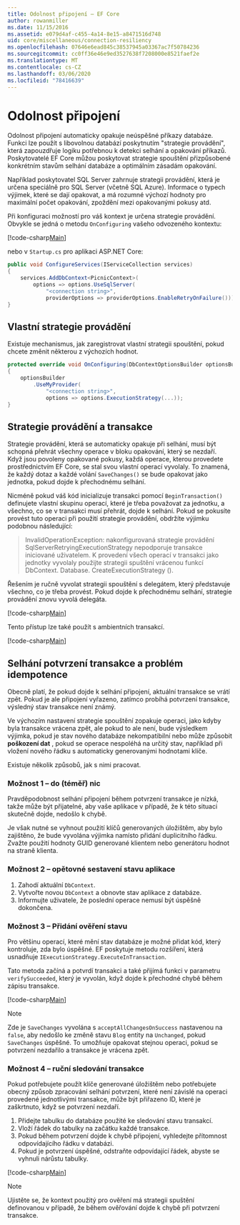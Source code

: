 ```yaml
---
title: Odolnost připojení – EF Core
author: rowanmiller
ms.date: 11/15/2016
ms.assetid: e079d4af-c455-4a14-8e15-a8471516d748
uid: core/miscellaneous/connection-resiliency
ms.openlocfilehash: 07646e6ead845c38537945a03367ac7f50784236
ms.sourcegitcommit: cc0ff36e46e9ed3527638f7208000e8521faef2e
ms.translationtype: MT
ms.contentlocale: cs-CZ
ms.lasthandoff: 03/06/2020
ms.locfileid: "78416639"
---
```

# <a name="connection-resiliency"></a>Odolnost připojení

Odolnost připojení automaticky opakuje neúspěšné příkazy databáze. Funkci lze použít s libovolnou databází poskytnutím "strategie provádění", která zapouzdřuje logiku potřebnou k detekci selhání a opakování příkazů. Poskytovatelé EF Core můžou poskytovat strategie spouštění přizpůsobené konkrétním stavům selhání databáze a optimálním zásadám opakování.

Například poskytovatel SQL Server zahrnuje strategii provádění, která je určena speciálně pro SQL Server (včetně SQL Azure). Informace o typech výjimek, které se dají opakovat, a má rozumné výchozí hodnoty pro maximální počet opakování, zpoždění mezi opakovanými pokusy atd.

Při konfiguraci možností pro váš kontext je určena strategie provádění. Obvykle se jedná o metodu `OnConfiguring` vašeho odvozeného kontextu:

[!code-csharp[Main](../../../samples/core/Miscellaneous/ConnectionResiliency/Program.cs#OnConfiguring)]

nebo v `Startup.cs` pro aplikaci ASP.NET Core:

``` csharp
public void ConfigureServices(IServiceCollection services)
{
    services.AddDbContext<PicnicContext>(
        options => options.UseSqlServer(
            "<connection string>",
            providerOptions => providerOptions.EnableRetryOnFailure()));
}
```

## <a name="custom-execution-strategy"></a>Vlastní strategie provádění

Existuje mechanismus, jak zaregistrovat vlastní strategii spouštění, pokud chcete změnit některou z výchozích hodnot.

``` csharp
protected override void OnConfiguring(DbContextOptionsBuilder optionsBuilder)
{
    optionsBuilder
        .UseMyProvider(
            "<connection string>",
            options => options.ExecutionStrategy(...));
}
```

## <a name="execution-strategies-and-transactions"></a>Strategie provádění a transakce

Strategie provádění, která se automaticky opakuje při selhání, musí být schopná přehrát všechny operace v bloku opakování, který se nezdaří. Když jsou povoleny opakované pokusy, každá operace, kterou provedete prostřednictvím EF Core, se stal svou vlastní operací vyvolaly. To znamená, že každý dotaz a každé volání `SaveChanges()` se bude opakovat jako jednotka, pokud dojde k přechodnému selhání.

Nicméně pokud váš kód inicializuje transakci pomocí `BeginTransaction()` definujete vlastní skupinu operací, které je třeba považovat za jednotku, a všechno, co se v transakci musí přehrát, dojde k selhání. Pokud se pokusíte provést tuto operaci při použití strategie provádění, obdržíte výjimku podobnou následující:

> InvalidOperationException: nakonfigurovaná strategie provádění SqlServerRetryingExecutionStrategy nepodporuje transakce iniciované uživatelem. K provedení všech operací v transakci jako jednotky vyvolaly použijte strategii spuštění vrácenou funkcí DbContext. Database. CreateExecutionStrategy ().

Řešením je ručně vyvolat strategii spouštění s delegátem, který představuje všechno, co je třeba provést. Pokud dojde k přechodnému selhání, strategie provádění znovu vyvolá delegáta.

[!code-csharp[Main](../../../samples/core/Miscellaneous/ConnectionResiliency/Program.cs#ManualTransaction)]

Tento přístup lze také použít s ambientních transakcí.

[!code-csharp[Main](../../../samples/core/Miscellaneous/ConnectionResiliency/Program.cs#AmbientTransaction)]

## <a name="transaction-commit-failure-and-the-idempotency-issue"></a>Selhání potvrzení transakce a problém idempotence

Obecně platí, že pokud dojde k selhání připojení, aktuální transakce se vrátí zpět. Pokud je ale připojení vyřazeno, zatímco probíhá potvrzení transakce, výsledný stav transakce není známý. 

Ve výchozím nastavení strategie spouštění zopakuje operaci, jako kdyby byla transakce vrácena zpět, ale pokud to ale není, bude výsledkem výjimka, pokud je stav nového databáze nekompatibilní nebo může způsobit **poškození dat** , pokud se operace nespoléhá na určitý stav, například při vložení nového řádku s automaticky generovanými hodnotami klíče.

Existuje několik způsobů, jak s nimi pracovat.

### <a name="option-1---do-almost-nothing"></a>Možnost 1 – do (téměř) nic

Pravděpodobnost selhání připojení během potvrzení transakce je nízká, takže může být přijatelné, aby vaše aplikace v případě, že k této situaci skutečně dojde, nedošlo k chybě.

Je však nutné se vyhnout použití klíčů generovaných úložištěm, aby bylo zajištěno, že bude vyvolána výjimka namísto přidání duplicitního řádku. Zvažte použití hodnoty GUID generované klientem nebo generátoru hodnot na straně klienta.

### <a name="option-2---rebuild-application-state"></a>Možnost 2 – opětovné sestavení stavu aplikace

1. Zahodí aktuální `DbContext`.
2. Vytvořte novou `DbContext` a obnovte stav aplikace z databáze.
3. Informujte uživatele, že poslední operace nemusí být úspěšně dokončena.

### <a name="option-3---add-state-verification"></a>Možnost 3 – Přidání ověření stavu

Pro většinu operací, které mění stav databáze je možné přidat kód, který kontroluje, zda bylo úspěšné. EF poskytuje metodu rozšíření, která usnadňuje `IExecutionStrategy.ExecuteInTransaction`.

Tato metoda začíná a potvrdí transakci a také přijímá funkci v parametru `verifySucceeded`, který je vyvolán, když dojde k přechodné chybě během zápisu transakce.

[!code-csharp[Main](../../../samples/core/Miscellaneous/ConnectionResiliency/Program.cs#Verification)]

> [!NOTE]
> Zde je `SaveChanges` vyvolána s `acceptAllChangesOnSuccess` nastavenou na `false`, aby nedošlo ke změně stavu `Blog` entity na `Unchanged`, pokud `SaveChanges` úspěšné. To umožňuje opakovat stejnou operaci, pokud se potvrzení nezdařilo a transakce je vrácena zpět.

### <a name="option-4---manually-track-the-transaction"></a>Možnost 4 – ruční sledování transakce

Pokud potřebujete použít klíče generované úložištěm nebo potřebujete obecný způsob zpracování selhání potvrzení, které není závislé na operaci provedené jednotlivými transakce, může být přiřazeno ID, které je zaškrtnuto, když se potvrzení nezdaří.

1. Přidejte tabulku do databáze použité ke sledování stavu transakcí.
2. Vloží řádek do tabulky na začátku každé transakce.
3. Pokud během potvrzení dojde k chybě připojení, vyhledejte přítomnost odpovídajícího řádku v databázi.
4. Pokud je potvrzení úspěšné, odstraňte odpovídající řádek, abyste se vyhnuli nárůstu tabulky.

[!code-csharp[Main](../../../samples/core/Miscellaneous/ConnectionResiliency/Program.cs#Tracking)]

> [!NOTE]
> Ujistěte se, že kontext použitý pro ověření má strategii spuštění definovanou v případě, že během ověřování dojde k chybě při potvrzení transakce.
